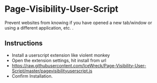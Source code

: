 # Page-Visibility-User-Script
Prevent websites from knowing if you have opened a new tab/window or using a different application, etc.
.
## Instructions
* Install a userscript extension like  violent monkey
* Open the extension settings, hit install from url
* https://raw.githubusercontent.com/IceWreck/Page-Visibility-User-Script/master/pagevisibilityuserscript.js
* Confirm Installation.
